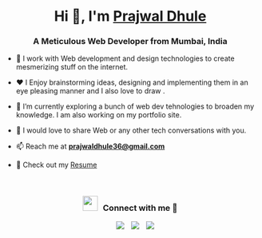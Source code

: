 <h1 align="center">Hi 👋, I'm <a href="https://github.com/PrajwalDhule/PrajwalDhule" target="blank">
Prajwal Dhule</a></h1>
<h3 align="center">A Meticulous Web Developer from Mumbai, India</h3>

- 🌱 I work with Web development and design technologies to create mesmerizing stuff on the internet.

- ❤️ I Enjoy brainstorming ideas, designing and implementing them in an eye pleasing manner and I also love to draw .

- 🌱 I’m currently exploring a bunch of web dev tehnologies to broaden my knowledge. I am also working on my portfolio site.

- 💬 I would love to share Web or any other tech conversations with you.

- 📫 Reach me at **prajwaldhule36@gmail.com**

- 📄 Check out my <a href="https://github.com/PrajwalDhule/PrajwalDhule/blob/main/Resume_Prajwal_Dhule_Main_7th_June.pdf" target="blank">Resume</a>
<br/>
<h3 align="center" > <img src="https://media.giphy.com/media/iY8CRBdQXODJSCERIr/giphy.gif" width="30" height="30" style="margin-right: 10px;">Connect with me 🤝 </h3>

<p align="center">

 <div align="center"  class="icons-social" style="margin-left: 10px;">
        <a style="margin-left: 10px;"  target="_blank" href="https://www.linkedin.com/in/prajwal-dhule/">
			<img src="https://img.icons8.com/doodle/40/000000/linkedin--v2.png"></a>
        <a style="margin-left: 10px;" target="_blank" href="https://github.com/PrajwalDhule/">
		<img src="https://img.icons8.com/doodle/40/000000/github--v1.png"></a>
		<a style="margin-left: 10px;" target="_blank" href="https://twitter.com/prajwaldhule36">
			<img src="https://img.icons8.com/doodle/1x/twitter-squared--v2.png" ></a>
      </div>

</p>
